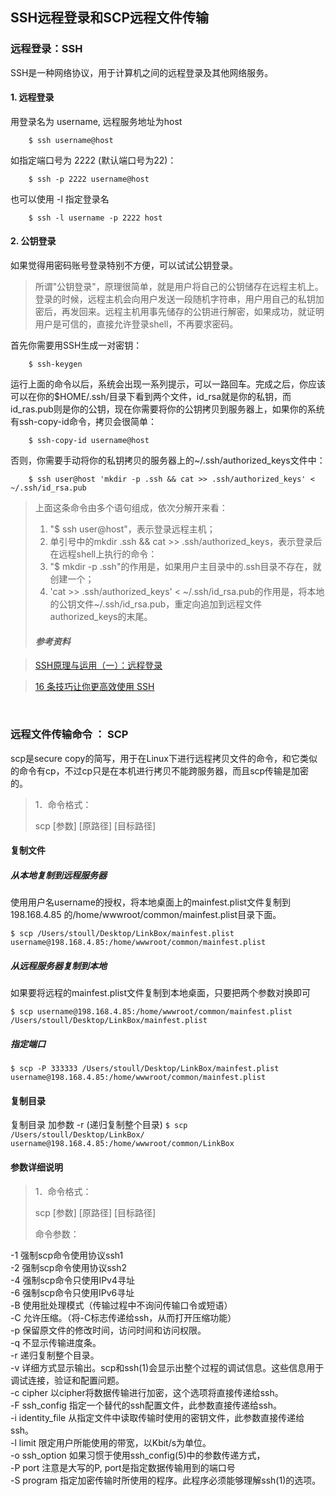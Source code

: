 ## SSH远程登录和SCP远程文件传输

### 远程登录：SSH

SSH是一种网络协议，用于计算机之间的远程登录及其他网络服务。

#### 1. 远程登录

用登录名为 username, 远程服务地址为host

		$ ssh username@host
		
如指定端口号为 2222 (默认端口号为22)：

		$ ssh -p 2222 username@host

也可以使用 -l 指定登录名

		$ ssh -l username -p 2222 host
		
#### 2. 公钥登录
如果觉得用密码账号登录特别不方便，可以试试公钥登录。

> 所谓"公钥登录"，原理很简单，就是用户将自己的公钥储存在远程主机上。登录的时候，远程主机会向用户发送一段随机字符串，用户用自己的私钥加密后，再发回来。远程主机用事先储存的公钥进行解密，如果成功，就证明用户是可信的，直接允许登录shell，不再要求密码。

首先你需要用SSH生成一对密钥：

		$ ssh-keygen
		
运行上面的命令以后，系统会出现一系列提示，可以一路回车。完成之后，你应该可以在你的$HOME/.ssh/目录下看到两个文件，id_rsa就是你的私钥，而id_ras.pub则是你的公钥，现在你需要将你的公钥拷贝到服务器上，如果你的系统有ssh-copy-id命令，拷贝会很简单：

		$ ssh-copy-id username@host
		
否则，你需要手动将你的私钥拷贝的服务器上的~/.ssh/authorized_keys文件中：

		$ ssh user@host 'mkdir -p .ssh && cat >> .ssh/authorized_keys' < ~/.ssh/id_rsa.pub
		
> 上面这条命令由多个语句组成，依次分解开来看：
> 
> 1. "$ ssh user@host"，表示登录远程主机；
> 2. 单引号中的mkdir .ssh && cat >> .ssh/authorized_keys，表示登录后在远程shell上执行的命令：
> 3. "$ mkdir -p .ssh"的作用是，如果用户主目录中的.ssh目录不存在，就创建一个；
> 4. 'cat >> .ssh/authorized_keys' < ~/.ssh/id_rsa.pub的作用是，将本地的公钥文件~/.ssh/id_rsa.pub，重定向追加到远程文件authorized_keys的末尾。
> 
> #### *参考资料*

> [SSH原理与运用（一）：远程登录](http://www.ruanyifeng.com/blog/2011/12/ssh_remote_login.html "一些简单的SSH基础")

> [16 条技巧让你更高效使用 SSH](http://www.ruanyifeng.com/blog/2011/12/ssh_remote_login.html "很COOL 但讲的不是很清晰SSH用法")

<br/>

### 远程文件传输命令 ： SCP

scp是secure copy的简写，用于在Linux下进行远程拷贝文件的命令，和它类似的命令有cp，不过cp只是在本机进行拷贝不能跨服务器，而且scp传输是加密的。
> 1．命令格式：
> 
> scp [参数] [原路径] [目标路径]

#### 复制文件
##### 从本地复制到远程服务器
使用用户名username的授权，将本地桌面上的mainfest.plist文件复制到 198.168.4.85 的/home/wwwroot/common/mainfest.plist目录下面。

`$ scp /Users/stoull/Desktop/LinkBox/mainfest.plist username@198.168.4.85:/home/wwwroot/common/mainfest.plist`

##### 从远程服务器复制到本地
如果要将远程的mainfest.plist文件复制到本地桌面，只要把两个参数对换即可

`$ scp username@198.168.4.85:/home/wwwroot/common/mainfest.plist /Users/stoull/Desktop/LinkBox/mainfest.plist`

##### 指定端口
`$ scp -P 333333 /Users/stoull/Desktop/LinkBox/mainfest.plist username@198.168.4.85:/home/wwwroot/common/mainfest.plist`

#### 复制目录
复制目录 加参数 -r (递归复制整个目录)
`$ scp /Users/stoull/Desktop/LinkBox/ username@198.168.4.85:/home/wwwroot/common/LinkBox`

#### 参数详细说明

> 1．命令格式：
> 
> scp [参数] [原路径] [目标路径]
>
>命令参数：
>
-1  强制scp命令使用协议ssh1  
-2  强制scp命令使用协议ssh2  
-4  强制scp命令只使用IPv4寻址  
-6  强制scp命令只使用IPv6寻址  
-B  使用批处理模式（传输过程中不询问传输口令或短语）  
-C  允许压缩。（将-C标志传递给ssh，从而打开压缩功能）  
-p 保留原文件的修改时间，访问时间和访问权限。  
-q  不显示传输进度条。  
-r  递归复制整个目录。  
-v 详细方式显示输出。scp和ssh(1)会显示出整个过程的调试信息。这些信息用于调试连接，验证和配置问题。   
-c cipher  以cipher将数据传输进行加密，这个选项将直接传递给ssh。   
-F ssh_config  指定一个替代的ssh配置文件，此参数直接传递给ssh。  
-i identity_file  从指定文件中读取传输时使用的密钥文件，此参数直接传递给ssh。    
-l limit  限定用户所能使用的带宽，以Kbit/s为单位。     
-o ssh_option  如果习惯于使用ssh_config(5)中的参数传递方式，   
-P port  注意是大写的P, port是指定数据传输用到的端口号   
-S program  指定加密传输时所使用的程序。此程序必须能够理解ssh(1)的选项。

